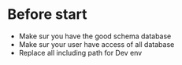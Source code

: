 # Before start

- Make sur you have the good schema database
- Make sur your user have access of all database
- Replace all including path for Dev env
